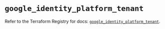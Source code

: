 # `google_identity_platform_tenant`

Refer to the Terraform Registry for docs: [`google_identity_platform_tenant`](https://registry.terraform.io/providers/hashicorp/google/6.25.0/docs/resources/identity_platform_tenant).
